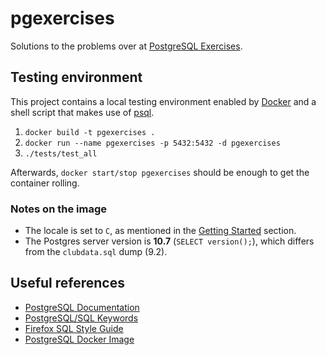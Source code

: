 # pgexercises

Solutions to the problems over at [PostgreSQL Exercises](https://pgexercises.com/).

## Testing environment

This project contains a local testing environment enabled by
[Docker](https://www.docker.com/)
and a shell script that makes use of
[psql](https://www.postgresql.org/download/linux/debian/).

1. `docker build -t pgexercises .`
2. `docker run --name pgexercises -p 5432:5432 -d pgexercises`
3. `./tests/test_all`

Afterwards, `docker start/stop pgexercises` should be enough
to get the container rolling.

### Notes on the image

- The locale is set to `C`, as mentioned in the
  [Getting Started](https://pgexercises.com/gettingstarted.html) section.
- The Postgres server version is **10.7** (`SELECT version();`),
  which differs from the `clubdata.sql` dump (9.2).

## Useful references

- [PostgreSQL Documentation](https://www.postgresql.org/docs/)
- [PostgreSQL/SQL Keywords](https://www.postgresql.org/docs/current/sql-keywords-appendix.html)
- [Firefox SQL Style Guide](https://docs.telemetry.mozilla.org/concepts/sql_style.html)
- [PostgreSQL Docker Image](https://hub.docker.com/_/postgres/)

